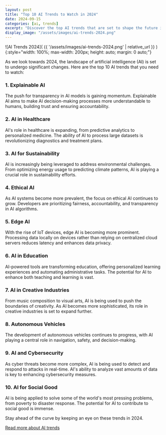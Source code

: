 ```yaml
---
layout: post
title: "Top 10 AI Trends to Watch in 2024"
date: 2024-09-15
categories: [ai, trends]
excerpt: "Discover the top AI trends that are set to shape the future in 2024."
display_image: "/assets/images/ai-trends-2024.png"
---
```


![AI Trends 2024]( {{ '/assets/images/ai-trends-2024.png' | relative_url }} ){:style="width: 100%; max-width: 200px; height: auto; margin: 0 auto;"}

As we look towards 2024, the landscape of artificial intelligence (AI) is set to undergo significant changes. Here are the top 10 AI trends that you need to watch:

### 1. Explainable AI
The push for transparency in AI models is gaining momentum. Explainable AI aims to make AI decision-making processes more understandable to humans, building trust and ensuring accountability.

### 2. AI in Healthcare
AI's role in healthcare is expanding, from predictive analytics to personalized medicine. The ability of AI to process large datasets is revolutionizing diagnostics and treatment plans.

### 3. AI for Sustainability
AI is increasingly being leveraged to address environmental challenges. From optimizing energy usage to predicting climate patterns, AI is playing a crucial role in sustainability efforts.

### 4. Ethical AI
As AI systems become more prevalent, the focus on ethical AI continues to grow. Developers are prioritizing fairness, accountability, and transparency in AI algorithms.

### 5. Edge AI
With the rise of IoT devices, edge AI is becoming more prominent. Processing data locally on devices rather than relying on centralized cloud servers reduces latency and enhances data privacy.

### 6. AI in Education
AI-powered tools are transforming education, offering personalized learning experiences and automating administrative tasks. The potential for AI to enhance both teaching and learning is vast.

### 7. AI in Creative Industries
From music composition to visual arts, AI is being used to push the boundaries of creativity. As AI becomes more sophisticated, its role in creative industries is set to expand further.

### 8. Autonomous Vehicles
The development of autonomous vehicles continues to progress, with AI playing a central role in navigation, safety, and decision-making.

### 9. AI and Cybersecurity
As cyber threats become more complex, AI is being used to detect and respond to attacks in real-time. AI's ability to analyze vast amounts of data is key to enhancing cybersecurity measures.

### 10. AI for Social Good
AI is being applied to solve some of the world's most pressing problems, from poverty to disaster response. The potential for AI to contribute to social good is immense.

Stay ahead of the curve by keeping an eye on these trends in 2024.

[Read more about AI trends](#)
